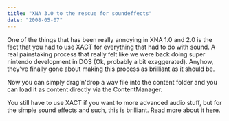 ```yaml
---
title: "XNA 3.0 to the rescue for soundeffects"
date: "2008-05-07"
---
```


One of the things that has been really annoying in XNA 1.0 and 2.0 is the fact that you had to use XACT for everything that had to do with sound. A real painstaking process that really felt like we were back doing super nintendo development in DOS (Ok, probably a bit exaggerated). Anyhow, they've finally gone about making this process as brilliant as it should be.

Now you can simply drag'n'drop a wav file into the content folder and you can load it as content directly via the ContentManager.

You still have to use XACT if you want to more advanced audio stuff, but for the simple sound effects and such, this is brilliant. Read more about it [here](http://letskilldave.com/archive/2008/05/07/the-best-kept-secret-about-the-xna-game-studio-3-0-ctp.aspx).
